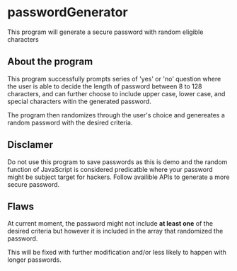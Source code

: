# passwordGenerator
This program will generate a secure password with random eligible characters


## About the program
This program successfully prompts series of 'yes' or 'no' question where the user is able to decide the length of password between 8 to 128 characters, and can further choose to include upper case, lower case, and special characters witin the generated password.

The program then randomizes through the user's choice and genereates a random password with the desired criteria.

## Disclamer

Do not use this program to save passwords as this is demo and the random function of JavaScript is considered predicatble where your password might be subject target for hackers. Follow availible APIs to generate a more secure password.

## Flaws

At current moment, the password might not include **at least one** of the desired criteria but however it is included in the array that randomized the password.

This will be fixed with further modification and/or less likely to happen with longer passwords.

